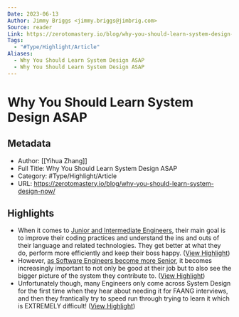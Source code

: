 ```yaml
---
Date: 2023-06-13
Author: Jimmy Briggs <jimmy.briggs@jimbrig.com>
Source: reader
Link: https://zerotomastery.io/blog/why-you-should-learn-system-design-now/
Tags:
  - "#Type/Highlight/Article"
Aliases:
  - Why You Should Learn System Design ASAP
  - Why You Should Learn System Design ASAP
---
```

# Why You Should Learn System Design ASAP

## Metadata
- Author: [[Yihua Zhang]]
- Full Title: Why You Should Learn System Design ASAP
- Category: #Type/Highlight/Article
- URL: https://zerotomastery.io/blog/why-you-should-learn-system-design-now/

## Highlights
- When it comes to [Junior and Intermediate Engineers](https://zerotomastery.io/blog/junior-to-intermediate-developer-in-7-months), their main goal is to improve their coding practices and understand the ins and outs of their language and related technologies. They get better at what they do, perform more efficiently and keep their boss happy. ([View Highlight](https://read.readwise.io/read/01gzq515y64yr49xjvbzk37fyj))
- However, [as Software Engineers become more Senior](https://zerotomastery.io/blog/dont-be-a-junior-developer-the-roadmap), it becomes increasingly important to not only be good at their job but to also see the bigger picture of the system they contribute to. ([View Highlight](https://read.readwise.io/read/01gzq51aqm37qmcbyb52mraqn1))
- Unfortunately though, many Engineers only come across System Design for the first time when they hear about needing it for FAANG interviews, and then they frantically try to speed run through trying to learn it which is EXTREMELY difficult! ([View Highlight](https://read.readwise.io/read/01gzq51qnqs1k7tprj3xczcrgg))
